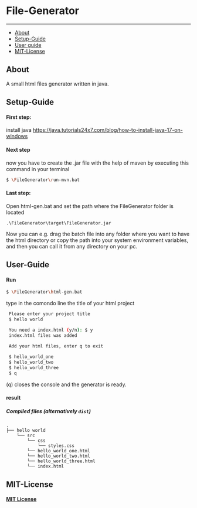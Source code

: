 # File-Generator

---

* [About](#about)
* [Setup-Guide](#Setup-Guide)
* [User guide](#User-Guide)
* [MIT-License](#MIT-License)

## About

A small html files generator written in java.

## Setup-Guide

#### First step:

install java https://java.tutorials24x7.com/blog/how-to-install-java-17-on-windows

#### Next step

now you have to create the .jar file with the help of maven by executing this command in your terminal

```bash
$ \FileGenerator\run-mvn.bat
```

#### Last step:

Open html-gen.bat and set the path where the 
FileGenerator folder is located

```
.\FileGenerator\target\FileGenerator.jar
```

Now you can e.g. drag the batch file into any folder where you want to have the html directory or copy the path
into your system environment variables, and then you can call it from any directory on your pc.

## User-Guide

#### Run

```bash
$ \FileGenerator\html-gen.bat
```

type in the comondo line the title of your html project

```bash
 Please enter your project title
 $ hello world

 You need a index.html (y/n): $ y
 index.html files was added

 Add your html files, enter q to exit
 
 $ hello_world_one   
 $ hello_world_two   
 $ hello_world_three 
 $ q                 
```

(q) closes the console and the generator is ready.

#### result

##### Compiled files (alternatively `dist`)

```
.
├── hello world
    └── src
        └── css
            └── styles.css
        └── hello_world_one.html
        └── hello_world_two.html
        └── hello_world_three.html
        └── index.html

```

## MIT-License

#### [MIT License](MIT-LICENSE.txt)
